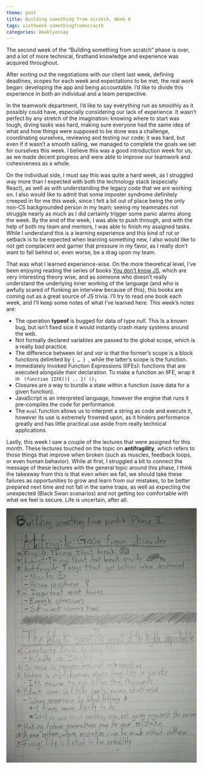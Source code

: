 ```yaml
---
theme: post
title: Building something from scratch, Week 6
tags: sixthweek somethingfromscracth
categories: Weeklyessay
---
```


The second week of the “Building something from scratch” phase is over, and a lot of more technical, firsthand knowledge and experience was acquired throughout. 

After sorting out the negotiations with our client last week, defining deadlines, scopes for each week and expectations to be met, the real work began: developing the app and being accountable. I’d like to divide this experience in both an individual and a team perspective. 

In the teamwork department, I’d like to say everything run as smoothly as it possibly could have, especially considering our lack of experience. It wasn’t perfect by any stretch of the imagination: knowing where to start was tough, diving tasks was hard, making sure everyone had the same idea of what and how things were supposed to be done was a challenge, coordinating ourselves, reviewing and testing our code; it was hard, but even if it wasn’t a smooth sailing, we managed to complete the goals we set for ourselves this week. I believe this was a good introduction week for us, as we made decent progress and were able to improve our teamwork and cohesiveness as a whole. 

On the individual side, I must say this was quite a hard week, as I struggled way more than I expected with both the technology stack (especially React), as well as with understanding the legacy code that we are working on. I also would like to admit that some imposter syndrome definitely creeped in for me this week, since I felt a bit out of place being the only non-CS backgrounded person in my team; seeing my teammates not struggle nearly as much as I did certainly trigger some panic alarms along the week. By the end of the week, I was able to push through, and with the help of both my team and mentors, I was able to finish my assigned tasks. While I understand this is a learning experience and this kind of rut or setback is to be expected when learning something new, I also would like to not get complacent and garner that pressure in my favor, as I really don’t want to fall behind or, even worse, be a drag upon my team. 

That was what I learned experience-wise. On the more theoretical level, I’ve been enjoying reading the series of books [You don’t know JS](https://github.com/getify/You-Dont-Know-JS/blob/1st-ed/README.md), which are very interesting theory wise, and as someone who doesn’t really understand the underlying inner working of the language (and who is awfully scared of flunking an interview because of this), this books are coming out as a great source of JS trivia. I’ll try to read one book each week, and I’ll keep some notes of what I’ve learned here. This week’s notes are: 
* The operation **typeof** is bugged for data of type *null*. This Is a known bug, but isn’t fixed sice it would instantly crash many systems around the web. 
* Not formally declared variables are passed to the global scope, which is a really bad practice. 
* The difference between *let* and *var* is that the former’s scope is a block functions delimited by <code>{ … } </code>, while the latter’s scope is the function. 
* Immediately Invoked Function Expressions (IIFEs): functions that are executed alongside their declaration. To make a function an IIFE, wrap it in <code> (function IIFE(){ .. }) ();</code> 
* Closures are a way to bundle a state within a function (save data for a given function). 
* JavaScript is an interpreted language, however the engine that runs it pre-compiles the code for performance. 
* The <code>eval</code> function allows us to interpret a string as code and execute it, however its use is extremely frowned upon, as it hinders performance greatly and has little practical use aside from really technical applications. 

Lastly, this week I saw a couple of the lectures that were assigned for this month. These lectures touched on the topic on **antifragility**, which refers to those things that improve when broken (such as muscles, feedback loops, or even human behavior). While at first, I struggled a bit to connect the message of these lectures with the general topic around this phase, I think the takeaway from this is that even when we fail, we should take these failures as opportunities to grow and learn from our mistakes, to be better prepared next time and not fall in the same traps, as well as expecting the unexpected (Black Swan scenarios) and not getting too comfortable with what we feel is secure. Life is uncertain, after all. 


![Sketch_note 1](https://raw.githubusercontent.com/Al-0/Encora-Apprenticeship/main/sketches/Week_6/aa837bf5-baeb-4932-9d43-2bcef9668293.jpeg)

